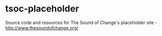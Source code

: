 tsoc-placeholder
================

Source code and resources for The Sound of Change's placeholder site - http://www.thesoundofchange.org/
